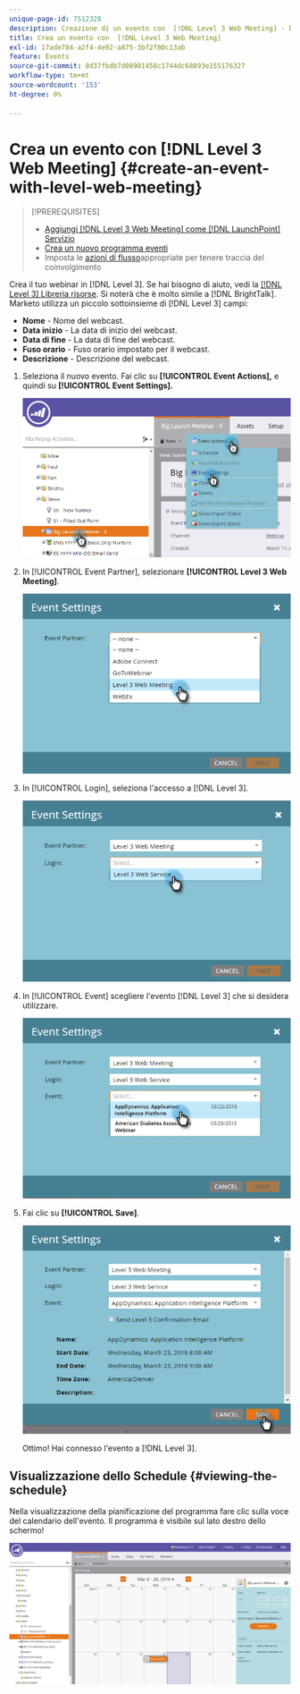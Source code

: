 ```yaml
---
unique-page-id: 7512328
description: Creazione di un evento con  [!DNL Level 3 Web Meeting] - Documentazione di Marketo - Documentazione del prodotto
title: Crea un evento con  [!DNL Level 3 Web Meeting]
exl-id: 17ade784-a2f4-4e92-a875-3bf2f80c13ab
feature: Events
source-git-commit: 0d37fbdb7d08901458c1744dc68893e155176327
workflow-type: tm+mt
source-wordcount: '153'
ht-degree: 0%

---
```


# Crea un evento con [!DNL Level 3 Web Meeting] {#create-an-event-with-level-web-meeting}

>[!PREREQUISITES]
>
>* [Aggiungi [!DNL Level 3 Web Meeting] come  [!DNL LaunchPoint] Servizio](/help/marketo/product-docs/administration/additional-integrations/add-level-3-web-meeting-as-a-launchpoint-service.md)
>* [Crea un nuovo programma eventi](/help/marketo/product-docs/demand-generation/events/understanding-events/create-a-new-event-program.md)
>* Imposta le [azioni di flusso](/help/marketo/product-docs/core-marketo-concepts/smart-campaigns/flow-actions/add-a-flow-step-to-a-smart-campaign.md)appropriate per tenere traccia del coinvolgimento

Crea il tuo webinar in [!DNL Level 3]. Se hai bisogno di aiuto, vedi la [[!DNL Level 3] Libreria risorse](https://www.level3.com/en/resource-library/). Si noterà che è molto simile a [!DNL BrightTalk].  Marketo utilizza un piccolo sottoinsieme di [!DNL Level 3] campi:

* **Nome** - Nome del webcast.
* **Data inizio** - La data di inizio del webcast.
* **Data di fine** - La data di fine del webcast.
* **Fuso orario** - Fuso orario impostato per il webcast.
* **Descrizione** - Descrizione del webcast.

1. Seleziona il nuovo evento. Fai clic su **[!UICONTROL Event Actions],** e quindi su **[!UICONTROL Event Settings].**

   ![](assets/image2016-3-24-15-3a40-3a39.png)

1. In [!UICONTROL Event Partner], selezionare **[!UICONTROL Level 3 Web Meeting]**.

   ![](assets/image2016-3-24-15-3a42-3a10.png)

1. In [!UICONTROL Login], seleziona l&#39;accesso a [!DNL Level 3].

   ![](assets/image2016-3-24-15-3a43-3a43.png)

1. In [!UICONTROL Event] scegliere l&#39;evento [!DNL Level 3] che si desidera utilizzare.

   ![](assets/image2016-3-24-15-3a44-3a41.png)

1. Fai clic su **[!UICONTROL Save]**.

   ![](assets/image2016-3-24-15-3a45-3a31.png)

   Ottimo! Hai connesso l&#39;evento a [!DNL Level 3].

## Visualizzazione dello Schedule  {#viewing-the-schedule}

Nella visualizzazione della pianificazione del programma fare clic sulla voce del calendario dell&#39;evento. Il programma è visibile sul lato destro dello schermo!

![](assets/image2016-3-24-15-3a51-3a7.png)
